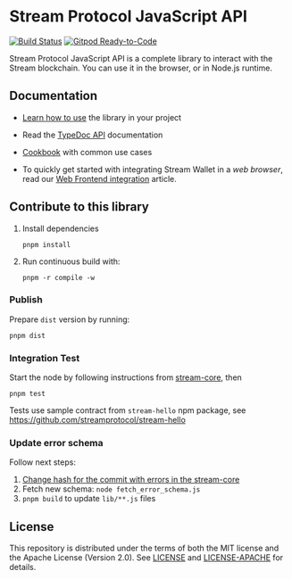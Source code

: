 # Stream Protocol JavaScript API

[![Build Status](https://travis-ci.com/stream-protocol/stream-wallet-api-js.svg?branch=master)](https://travis-ci.com/stream-protocol/stream-wallet-api-js)
[![Gitpod Ready-to-Code](https://img.shields.io/badge/Gitpod-Ready--to--Code-blue?logo=gitpod)](https://gitpod.io/#https://github.com/stream-protocol/stream-wallet-api-js) 

Stream Protocol JavaScript API is a complete library to interact with the Stream blockchain. You can use it in the browser, or in Node.js runtime.

## Documentation

- [Learn how to use](https://docs.streamprotocol.app/tools/stream-wallet-api-js/quick-reference) the library in your project

- Read the [TypeDoc API](https://stream-protocol.github.io/stream-wallet-api-js//) documentation

- [Cookbook](./packages/cookbook) with common use cases

- To quickly get started with integrating Stream Wallet in a _web browser_, read our [Web Frontend integration](https://docs.streamprotocol.app/develop/integrate/frontend) article.

## Contribute to this library

1. Install dependencies

       pnpm install

2. Run continuous build with:

       pnpm -r compile -w


### Publish

Prepare `dist` version by running:

    pnpm dist

### Integration Test

Start the node by following instructions from [stream-core](https://github.com/stream-protocol/stream-core), then

    pnpm test

Tests use sample contract from `stream-hello` npm package, see https://github.com/streamprotocol/stream-hello

### Update error schema

Follow next steps:

1. [Change hash for the commit with errors in the stream-core](https://github.com/stream-protocol/stream-wallet-api-js/blob/master/fetch_error_schema.js#L8-L9)
2. Fetch new schema: `node fetch_error_schema.js`
3. `pnpm build` to update `lib/**.js` files

## License

This repository is distributed under the terms of both the MIT license and the Apache License (Version 2.0).
See [LICENSE](LICENSE) and [LICENSE-APACHE](LICENSE-APACHE) for details.

